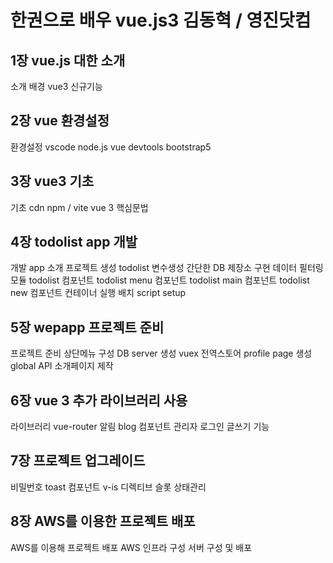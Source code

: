 # 한권으로 배우 vue.js3 김동혁 / 영진닷컴

## 1장 vue.js 대한 소개

소개
배경
vue3 신규기능

## 2장 vue 환경설정

환경설정
vscode
node.js
vue devtools
bootstrap5

## 3장 vue3 기초

기초
cdn
npm / vite
vue 3 핵심문법

## 4장 todolist app 개발

개발
app 소개
프로젝트 생성
todolist 변수생성
간단한 DB 제장소 구현
데이터 필터링 모듈
todolist 컴포넌트
todolist menu 컴포넌트
todolist main 컴포넌트
todolist new 컴포넌트
컨테이너 실행 배치 script setup

## 5장 wepapp 프로젝트 준비

프로젝트 준비
상단메뉴 구성
DB server 생성
vuex 전역스토어
profile page 생성
global API
소개페이지 제작

## 6장 vue 3 추가 라이브러리 사용

라이브러리
vue-router
알림
blog 컴포넌트
관리자 로그인
글쓰기 기능

## 7장 프로젝트 업그레이드

비밀번호
toast 컴포넌트
v-is 디렉티브
슬롯
상태관리

## 8장 AWS를 이용한 프로젝트 배포

AWS를 이용해 프로젝트 배포
AWS 인프라 구성
서버 구성 및 배포
